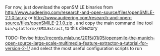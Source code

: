 For now, just download the openSMILE binaries from http://www.audeering.com/research-and-open-source/files/openSMILE-2.1.0.tar.gz or http://www.audeering.com/research-and-open-source/files/openSMILE-2.1.0.zip , and copy the main command line tool `bin/<platform>/SMILExtract`, to this directory

TODO: Revise http://records.mlab.no/2015/01/05/opensmile-the-munich-open-source-large-scale-multimedia-feature-extractor-a-tutorial-for-version-2-1/ and select the most useful configuration scripts to run
